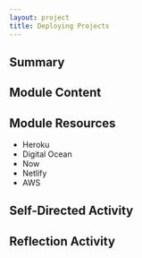 ```yaml
---
layout: project
title: Deploying Projects
---
```


## Summary

## Module Content

## Module Resources

- Heroku
- Digital Ocean
- Now
- Netlify
- AWS

## Self-Directed Activity

## Reflection Activity
